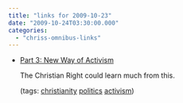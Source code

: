 ```yaml
---
title: "links for 2009-10-23"
date: "2009-10-24T03:30:00.000"
categories: 
  - "chriss-omnibus-links"
---
```


- [Part 3: New Way of Activism](http://www.loveisanorientation.com/2009/part-3-new-way-of-activism/)
    
    The Christian Right could learn much from this.
    
    (tags: [christianity](http://delicious.com/hubbsc/christianity) [politics](http://delicious.com/hubbsc/politics) [activism](http://delicious.com/hubbsc/activism))
